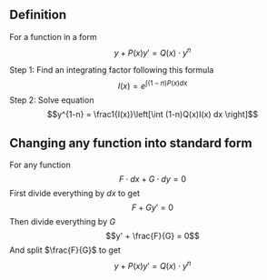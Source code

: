 ## Definition
For a function in a form
$$y + P(x)y' = Q(x)\cdot y^n$$

Step 1: Find an integrating factor following this formula
$$I(x) = e^{\int (1-n)P(x)dx}$$
Step 2: Solve equation
$$y^{1-n} = \frac1{I(x)}\left[\int (1-n)Q(x)I(x) dx \right]$$

## Changing any function into standard form
For any function 
$$F\cdot dx + G\cdot dy = 0$$
First divide everything by $dx$ to get 
$$F + Gy' = 0$$
Then divide everything by $G$
$$y' + \frac{F}{G} = 0$$
And split $\frac{F}{G}$ to get
$$y + P(x)y' = Q(x)\cdot y^n$$
